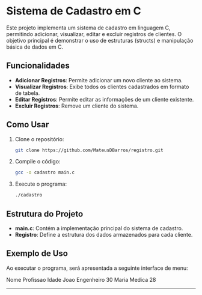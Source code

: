 # Sistema de Cadastro em C

Este projeto implementa um sistema de cadastro em linguagem C, permitindo adicionar, visualizar, editar e excluir registros de clientes. O objetivo principal é demonstrar o uso de estruturas (structs) e manipulação básica de dados em C.

## Funcionalidades

- **Adicionar Registros**: Permite adicionar um novo cliente ao sistema.
- **Visualizar Registros**: Exibe todos os clientes cadastrados em formato de tabela.
- **Editar Registros**: Permite editar as informações de um cliente existente.
- **Excluir Registros**: Remove um cliente do sistema.

## Como Usar

1. Clone o repositório:
    ```bash
    git clone https://github.com/MateusDBarros/registro.git
    ```
2. Compile o código:
    ```bash
    gcc -o cadastro main.c
    ```
3. Execute o programa:
    ```bash
    ./cadastro
    ```

## Estrutura do Projeto

- **main.c**: Contém a implementação principal do sistema de cadastro.
- **Registro**: Define a estrutura dos dados armazenados para cada cliente.

## Exemplo de Uso

Ao executar o programa, será apresentada a seguinte interface de menu:

Nome	Profissao	Idade
Joao	Engenheiro	30
Maria	Medica	28
---------------------	---------------------	-------

